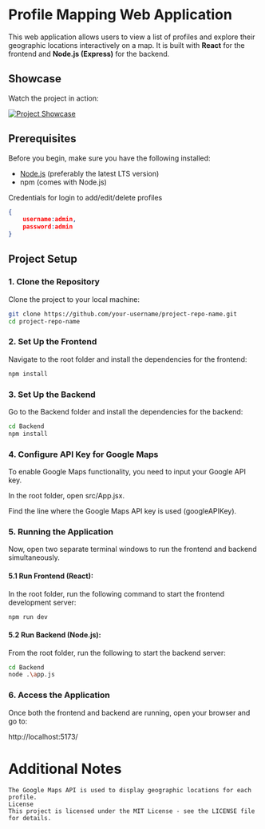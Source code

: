 # Profile Mapping Web Application

This web application allows users to view a list of profiles and explore their geographic locations interactively on a map. It is built with **React** for the frontend and **Node.js (Express)** for the backend.

## Showcase

Watch the project in action:

[![Project Showcase](https://img.youtube.com/vi/MIIh4ow-ufI/maxresdefault.jpg)](https://youtu.be/MIIh4ow-ufI)

## Prerequisites

Before you begin, make sure you have the following installed:

- [Node.js](https://nodejs.org/) (preferably the latest LTS version)
- npm (comes with Node.js)

Credentials for login to add/edit/delete profiles

```json
{
    username:admin,
    password:admin
}
```

## Project Setup

### 1. Clone the Repository

Clone the project to your local machine:

```bash
git clone https://github.com/your-username/project-repo-name.git
cd project-repo-name
```

### 2. Set Up the Frontend

Navigate to the root folder and install the dependencies for the frontend:

```bash
npm install
```

### 3. Set Up the Backend

Go to the Backend folder and install the dependencies for the backend:

```bash
cd Backend
npm install
```

### 4. Configure API Key for Google Maps

To enable Google Maps functionality, you need to input your Google API key.

In the root folder, open src/App.jsx.

Find the line where the Google Maps API key is used (googleAPIKey).

### 5. Running the Application

Now, open two separate terminal windows to run the frontend and backend simultaneously.

#### 5.1 Run Frontend (React):

In the root folder, run the following command to start the frontend development server:

```bash
npm run dev
```

#### 5.2 Run Backend (Node.js):

From the root folder, run the following to start the backend server:

```bash
cd Backend
node .\app.js
```

### 6. Access the Application

Once both the frontend and backend are running, open your browser and go to:

http://localhost:5173/

# Additional Notes

```The backend uses JWT for authentication.
The Google Maps API is used to display geographic locations for each profile.
License
This project is licensed under the MIT License - see the LICENSE file for details.
```
